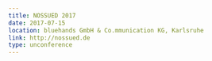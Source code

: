 ```yaml
---
title: NOSSUED 2017
date: 2017-07-15
location: bluehands GmbH & Co.mmunication KG, Karlsruhe
link: http://nossued.de
type: unconference
---
```

